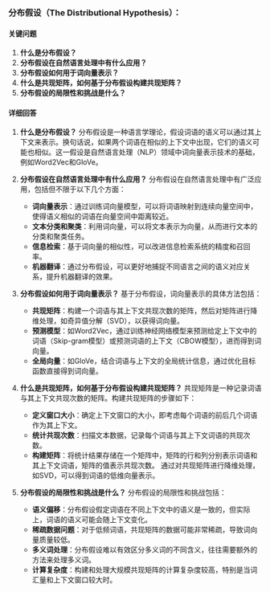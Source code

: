 ### 分布假设（The Distributional Hypothesis）：

#### 关键问题

1. **什么是分布假设？**
2. **分布假设在自然语言处理中有什么应用？**
3. **分布假设如何用于词向量表示？**
4. **什么是共现矩阵，如何基于分布假设构建共现矩阵？**
5. **分布假设的局限性和挑战是什么？**

#### 详细回答

1. **什么是分布假设？**
   分布假设是一种语言学理论，假设词语的语义可以通过其上下文来表示。换句话说，如果两个词语在相似的上下文中出现，它们的语义可能也相似。这一假设是自然语言处理（NLP）领域中词向量表示技术的基础，例如Word2Vec和GloVe。

2. **分布假设在自然语言处理中有什么应用？**
   分布假设在自然语言处理中有广泛应用，包括但不限于以下几个方面：
   - **词向量表示**：通过训练词向量模型，可以将词语映射到连续向量空间中，使得语义相似的词语在向量空间中距离较近。
   - **文本分类和聚类**：利用词向量，可以将文本表示为向量，从而进行文本的分类和聚类任务。
   - **信息检索**：基于词向量的相似性，可以改进信息检索系统的精度和召回率。
   - **机器翻译**：通过分布假设，可以更好地捕捉不同语言之间的语义对应关系，提升机器翻译的效果。

3. **分布假设如何用于词向量表示？**
   基于分布假设，词向量表示的具体方法包括：
   - **共现矩阵**：构建一个词语与其上下文共现次数的矩阵，然后对矩阵进行降维处理，如奇异值分解（SVD），以获得词向量。
   - **预测模型**：如Word2Vec，通过训练神经网络模型来预测给定上下文中的词语（Skip-gram模型）或预测词语的上下文（CBOW模型），进而得到词向量。
   - **全局向量**：如GloVe，结合词语与上下文的全局统计信息，通过优化目标函数直接得到词向量。

4. **什么是共现矩阵，如何基于分布假设构建共现矩阵？**
   共现矩阵是一种记录词语与其上下文共现次数的矩阵。构建共现矩阵的步骤如下：
   - **定义窗口大小**：确定上下文窗口的大小，即考虑每个词语的前后几个词语作为其上下文。
   - **统计共现次数**：扫描文本数据，记录每个词语与其上下文词语的共现次数。
   - **构建矩阵**：将统计结果存储在一个矩阵中，矩阵的行和列分别表示词语和其上下文词语，矩阵的值表示共现次数。
   通过对共现矩阵进行降维处理，如SVD，可以得到词语的低维向量表示。

5. **分布假设的局限性和挑战是什么？**
   分布假设的局限性和挑战包括：
   - **语义偏移**：分布假设假定词语在不同上下文中的语义是一致的，但实际上，词语的语义可能会随上下文变化。
   - **稀疏数据问题**：对于低频词语，共现矩阵的数据可能非常稀疏，导致词向量质量较低。
   - **多义词处理**：分布假设难以有效区分多义词的不同含义，往往需要额外的方法来处理多义词。
   - **计算复杂度**：构建和处理大规模共现矩阵的计算复杂度较高，特别是当词汇量和上下文窗口较大时。
